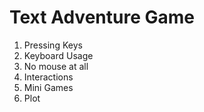 Text Adventure Game
======

1. Pressing Keys
2. Keyboard Usage
3. No mouse at all
4. Interactions
5. Mini Games
6. Plot
